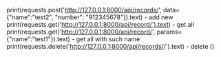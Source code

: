 print(requests.post('http://127.0.0.1:8000/api/records/', data={"name":"test2", "number": "912345678"}).text) - add new
print(requests.get('http://127.0.0.1:8000/api/record/').text) - get all
print(requests.get('http://127.0.0.1:8000/api/record/', params={"name":"test1"}).text) - get all with such name
print(requests.delete('http://127.0.0.1:8000/api/records/<NAME>/').text) - delete <NAME> ()
